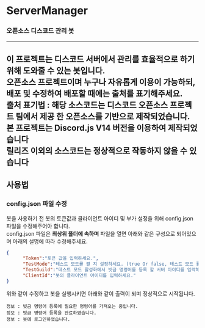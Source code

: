 # ServerManager 
### 오픈소스 디스코드 관리 봇
----
이 프로젝트는 디스코드 서버에서 관리를 효율적으로 하기 위해 도와줄 수 있는 봇입니다.  
오픈소스 프로젝트이며 누구나 자유롭게 이용이 가능하되, 배포 및 수정하여 배포할 때에는 **출처를 표기**해주세요.  
출처 표기법 : **해당 소스코드는 디스코드 오픈소스 프로젝트 팀에서 제공 한 오픈소스를 기반으로 제작되었습니다.**  
**본 프로젝트는 Discord.js V14 버전을 이용하여 제작되었습니다**  
**릴리즈 이외의 소스코드는 정상적으로 작동하지 않을 수 있습니다**
--- 
## 사용법
### config.json 파일 수정
봇을 사용하기 전 봇의 토큰값과 클라이언트 아이디 및 부가 설정을 위해 config.json 파일을 수정해주어야 합니다.  
config.json 파일은 **최상위 폴더에 속하며** 파일을 열면 아래와 같은 구성으로 되어있으며 아래의 설명에 따라 수정해주세요.  
```json
{
      "Token":"토큰 값을 입력하세요.",
      "TestMode":"테스트 모드를 켤 지 설정하세요. (true Or false, 테스트 모드 활성화 : 빗금 명령어를 테스트 길드에만 등록",
      "TestGuild":"테스트 모드 활성화에서 빗금 명령어를 등록 할 서버 아이디를 입력하세요.",
      "ClientId":"봇의 클라이언트 아이디를 입력하세요."
}
```
위와 같이 수정하고 봇을 실행시키면 아래와 같이 출력이 되며 정상적으로 시작됩니다.  
```console
정보 : 빗금 명령어 등록에 필요한 명령어를 가져오는 중입니다.
정보 : 빗금 명령어 등록을 완료하였습니다.
정보 : 봇에 로그인하였습니다.
```





